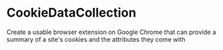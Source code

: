 # CookieDataCollection


Create a usable browser extension on Google Chrome that can provide a summary of a site's cookies and the attributes they come with

